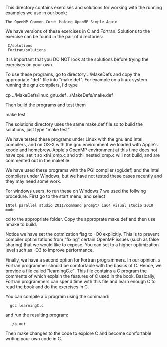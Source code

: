 This directory contains exercises and solutions for working 
with the running examples we use in our book:

    The OpenMP Common Core: Making OpenMP Simple Again

We have versions of these exercises in C and Fortran.  Solutions
to the exercise can be found in the pair of directories:

     C/solutions
     Fortran/solutions

It is important that you DO NOT look at the solutions before trying
the exercises on your own.

To use these programs, go to directory ../MakeDefs and 
copy the appropriate "def" file into "make.def".  For example 
on a linux system running the gnu compilers, I'd type

  cp ../MakeDefs/linux_gnu.def ../MakeDefs/make.def

Then build the programs and test them

   make test

The solutions directory uses the same make.def file so to build
the solutions, just type "make test".  

We have tested these programs under Linux with the gnu and Intel 
compilers, and on OS-X with the gnu environment we loaded with 
Apple's xcode and homebrew.  Apple's OpenMP environment at this 
time does not have cpu_set_t so xthi_omp.c and xthi_nested_omp.c 
will not build, and are commented out in the makefile.

We have used these programs with the PGI compiler (pgi.def) and the
Intel compilers under Windows, but we have not tested these 
cases recently and they may need some work.

For windows users, to run these on Windows 7 we used the follwing
procedure.  First go to the start menu, and select 
   
    INtel parallel studio 2011/command prompt/ ia64 visual studio 2010 mode

cd to the appropriate folder.  Copy the approprate make.def and 
then use nmake to build.

Notice we have set the optmization flag to -O0 explicitly. This is 
to prevent compiler optimizations from "fixing" certain OpenMP issues (such 
as false sharing) that we would like to expose.  You can set to a higher
optimization level such as -O3 to improve performance.

Finally, we have a second option for Fortran programmers.  In our 
opinion, a Fortran programmer should be comfortable with the basics
of C.  Hence, we provide a file called "learningC.c".  This file 
contains a C program the comments of which explain the 
features of C used in the book.  Basically, Fortran programmers 
can spend time with this file and learn enough C to read the book 
and do the exercises in C.   

You can compile a c program using the command:

      gcc learningC.c

and run the resulting program:

      ./a.out

Then make changes to the code to explore C and become comfortable 
writing your own code in C. 
